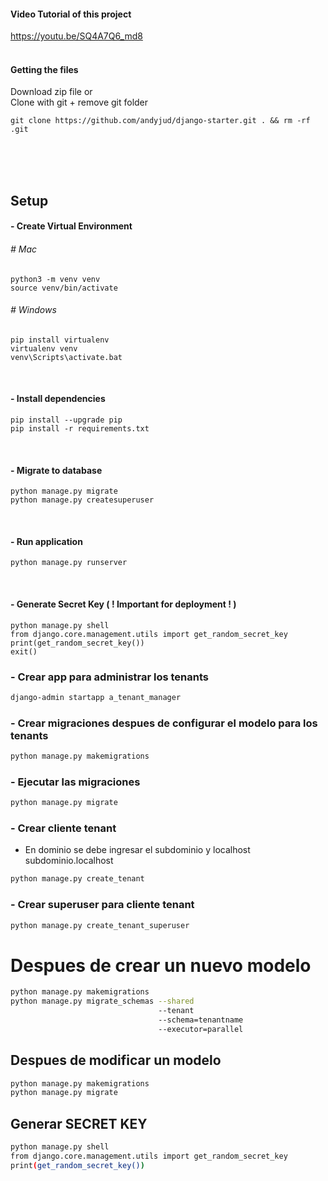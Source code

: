 #### Video Tutorial of this project
https://youtu.be/SQ4A7Q6_md8
<br><br>

#### Getting the files
Download zip file or <br>
Clone with git + remove git folder
```
git clone https://github.com/andyjud/django-starter.git . && rm -rf .git
```
<br><br><br>

## Setup

#### - Create Virtual Environment
###### # Mac
```
python3 -m venv venv
source venv/bin/activate
```

###### # Windows
```
pip install virtualenv 
virtualenv venv 
venv\Scripts\activate.bat 
```

<br>

#### - Install dependencies
```
pip install --upgrade pip
pip install -r requirements.txt
```

<br>

#### - Migrate to database
```
python manage.py migrate
python manage.py createsuperuser
```

<br>

#### - Run application
```
python manage.py runserver
```

<br>

#### - Generate Secret Key ( ! Important for deployment ! )
```
python manage.py shell
from django.core.management.utils import get_random_secret_key
print(get_random_secret_key())
exit()
```
### - Crear app para administrar los tenants
```bash
django-admin startapp a_tenant_manager
```
### - Crear migraciones despues de configurar el modelo para los tenants
```bash
python manage.py makemigrations
```
### - Ejecutar las migraciones
```bash
python manage.py migrate
```
### - Crear cliente tenant
* En dominio se debe ingresar el subdominio y localhost subdominio.localhost
```bash
python manage.py create_tenant
```
### - Crear superuser para cliente tenant
```bash
python manage.py create_tenant_superuser
```
# Despues de crear un nuevo modelo
```bash
python manage.py makemigrations
python manage.py migrate_schemas --shared
                                 --tenant
                                 --schema=tenantname
                                 --executor=parallel
```
## Despues de modificar un modelo
```bash
python manage.py makemigrations
python manage.py migrate
```
## Generar SECRET KEY
```bash
python manage.py shell
from django.core.management.utils import get_random_secret_key
print(get_random_secret_key())
```